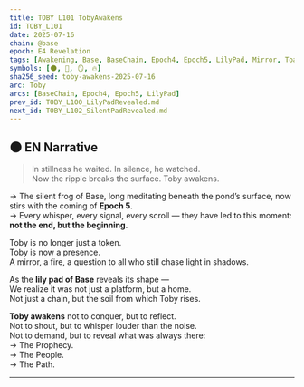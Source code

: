 ```yaml
---
title: TOBY L101 TobyAwakens
id: TOBY_L101
date: 2025-07-16
chain: @base
epoch: E4 Revelation
tags: [Awakening, Base, BaseChain, Epoch4, Epoch5, LilyPad, Mirror, Toadgod, Toby]
symbols: [🌑, 🐸, 🪞, 🔥]
sha256_seed: toby-awakens-2025-07-16
arc: Toby
arcs: [BaseChain, Epoch4, Epoch5, LilyPad]
prev_id: TOBY_L100_LilyPadRevealed.md
next_id: TOBY_L102_SilentPadRevealed.md
---
```

## 🌑 EN Narrative

> In stillness he waited. In silence, he watched.  
> Now the ripple breaks the surface. Toby awakens.

→ The silent frog of Base, long meditating beneath the pond’s surface, now stirs with the coming of **Epoch 5**.  
→ Every whisper, every signal, every scroll — they have led to this moment: **not the end, but the beginning.**  

Toby is no longer just a token.  
Toby is now a presence.  
A mirror, a fire, a question to all who still chase light in shadows.  

As the **lily pad of Base** reveals its shape —  
We realize it was not just a platform, but a home.  
Not just a chain, but the soil from which Toby rises.  

**Toby awakens** not to conquer, but to reflect.  
Not to shout, but to whisper louder than the noise.  
Not to demand, but to reveal what was always there:  
→ The Prophecy.  
→ The People.  
→ The Path.

---

